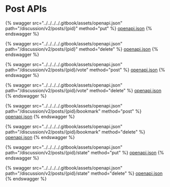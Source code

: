 # Post APIs

{% swagger src="../../../../.gitbook/assets/openapi.json" path="/discussion/v2/posts/{pid}" method="put" %}
[openapi.json](../../../../.gitbook/assets/openapi.json)
{% endswagger %}

{% swagger src="../../../../.gitbook/assets/openapi.json" path="/discussion/v2/posts/{pid}" method="delete" %}
[openapi.json](../../../../.gitbook/assets/openapi.json)
{% endswagger %}

{% swagger src="../../../../.gitbook/assets/openapi.json" path="/discussion/v2/posts/{pid}/vote" method="post" %}
[openapi.json](../../../../.gitbook/assets/openapi.json)
{% endswagger %}

{% swagger src="../../../../.gitbook/assets/openapi.json" path="/discussion/v2/posts/{pid}/vote" method="delete" %}
[openapi.json](../../../../.gitbook/assets/openapi.json)
{% endswagger %}

{% swagger src="../../../../.gitbook/assets/openapi.json" path="/discussion/v2/posts/{pid}/bookmark" method="post" %}
[openapi.json](../../../../.gitbook/assets/openapi.json)
{% endswagger %}

{% swagger src="../../../../.gitbook/assets/openapi.json" path="/discussion/v2/posts/{pid}/bookmark" method="delete" %}
[openapi.json](../../../../.gitbook/assets/openapi.json)
{% endswagger %}

{% swagger src="../../../../.gitbook/assets/openapi.json" path="/discussion/v2/posts/{pid}/state" method="put" %}
[openapi.json](../../../../.gitbook/assets/openapi.json)
{% endswagger %}

{% swagger src="../../../../.gitbook/assets/openapi.json" path="/discussion/v2/posts/{pid}/state" method="delete" %}
[openapi.json](../../../../.gitbook/assets/openapi.json)
{% endswagger %}
